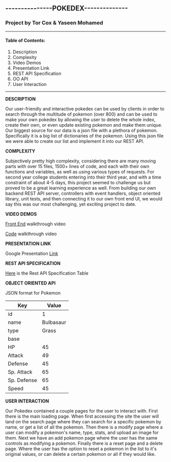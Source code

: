 ## **---------------POKEDEX--------------**

### **Project by Tor Cox & Yaseen Mohamed**

----

#### Table of Contents:


1. Description
2. Complexity
3. Video Demos
4. Presentation Link
5. REST API Specification
6. OO API 
7. User Interaction
----



**DESCRIPTION**

Our user-friendly and interactive pokedex can be used by clients in order to search through the
multitude of pokemon (over 800) and can be used to make your own pokedex by allowing the user to 
delete the whole index, create their own, or even update existing pokemon and make them unique.
Our biggest source for our data is a json file with a plethora of pokemon. Specifically it is a big list of dictionaries of the pokemon. Using this json file we were able to create our list and implement it into our REST API.

**COMPLEXITY**

Subjectively pretty high complexity, considering there are many moving parts with over 15 files, 1500+ lines of code, and each with their own functions and variables, as well as using various types of requests. For second year college students entering into their third year, and with a time constraint of about 4-5 days, this project seemed to challenge us but proved to be a great learning experience as well. From building our own backend REST API server, controllers with event handlers, object oriented library, unit tests, and then connecting it to our own front end UI, we would say this was our most challenging, yet exciting project to date.

**VIDEO DEMOS**

[Front End](https://youtu.be/9v0st2wKif0) walkthrough video

[Code]( https://youtu.be/KGjdX68acxI ) walkthrough video


**PRESENTATION LINK**

Google Presentation [Link](https://docs.google.com/presentation/d/1SMJPQVrhuJrQnuTn6PggtxTwEj3u8_uWXUhT5RFElXc/edit?usp=sharing)


**REST API SPECIFICATION**

[Here](https://imgur.com/a/DDryA05) is the Rest API Specification Table

**OBJECT ORIENTED API**

JSON format for Pokemon


| Key | Value |
| ------ | ------ |
| id   |  1  |
| name | Bulbasaur |
| type | Grass |
| base |       |
| HP   |  45   |
| Attack   |  49   |
| Defense   |  45   |
| Sp. Attack|  65   |
| Sp. Defense   |  65   |
| Speed   |  45   |


**USER INTERACTION**

Our Pokedex contained a couple pages for the user to interact with. First there is the main loading page. When first accessing the site the user will land on the search page where they can search for a specific pokemon by name, or get a list of all the pokemon. Then there is a modify page where a user can modify a pokemon's name, type, stats, and upload an image for them. Next we have an add pokemon page where the user has the same controls as modifying a pokemon. Finally there is a reset page and a delete page. Where the user has the option to reset a pokemon in the list to it's original values, or can delete a certain pokemon or all if they would like.

